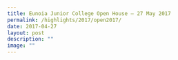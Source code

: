 ```yaml
---
title: Eunoia Junior College Open House – 27 May 2017
permalink: /highlights/2017/open2017/
date: 2017-04-27
layout: post
description: ""
image: ""
---
```

